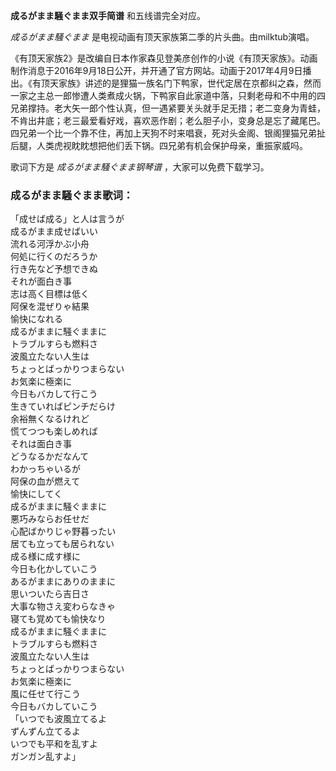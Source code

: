 

**成るがまま騒ぐまま双手简谱** 和五线谱完全对应。

_成るがまま騒ぐまま_ 是电视动画有顶天家族第二季的片头曲。由milktub演唱。

《有顶天家族2》是改编自日本作家森见登美彦创作的小说《有顶天家族》。动画制作消息于2016年9月18日公开，并开通了官方网站。动画于2017年4月9日播出。《有顶天家族》讲述的是狸猫一族名门下鸭家，世代定居在京都纠之森，然而一家之主总一郎惨遭人类煮成火锅，下鸭家自此家道中落，只剩老母和不中用的四兄弟撑持。老大矢一郎个性认真，但一遇紧要关头就手足无措；老二变身为青蛙，不肯出井底；老三最爱看好戏，喜欢恶作剧；老么胆子小，变身总是忘了藏尾巴。四兄弟一个比一个靠不住，再加上天狗不时来唱衰，死对头金阁、银阁狸猫兄弟扯后腿，人类虎视眈眈想把他们丢下锅。四兄弟有机会保护母亲，重振家威吗。

歌词下方是 _成るがまま騒ぐまま钢琴谱_ ，大家可以免费下载学习。

### 成るがまま騒ぐまま歌词：

「成せば成る」と人は言うが  
成るがまま成せばいい  
流れる河浮かぶ小舟  
何処に行くのだろうか  
行き先など予想できぬ  
それが面白き事  
志は高く目標は低く  
阿保を混ぜりゃ結果  
愉快になれる  
成るがままに騒ぐままに  
トラブルすらも燃料さ  
波風立たない人生は  
ちょっとばっかりつまらない  
お気楽に極楽に  
今日もバカして行こう  
生きていればピンチだらけ  
余裕無くなるけれど  
慌てつつも楽しめれば  
それは面白き事  
どうなるかだなんて  
わかっちゃいるが  
阿保の血が燃えて  
愉快にしてく  
成るがままに騒ぐままに  
悪巧みならお任せだ  
心配ばかりじゃ野暮ったい  
居ても立っても居られない  
成る様に成す様に  
今日も化かしていこう  
あるがままにありのままに  
思いついたら吉日さ  
大事な物さえ変わらなきゃ  
寝ても覚めても愉快なり  
成るがままに騒ぐままに  
トラブルすらも燃料さ  
波風立たない人生は  
ちょっとばっかりつまらない  
お気楽に極楽に  
風に任せて行こう  
今日もバカしていこう  
「いつでも波風立てるよ  
ずんずん立てるよ  
いつでも平和を乱すよ  
ガンガン乱すよ」


